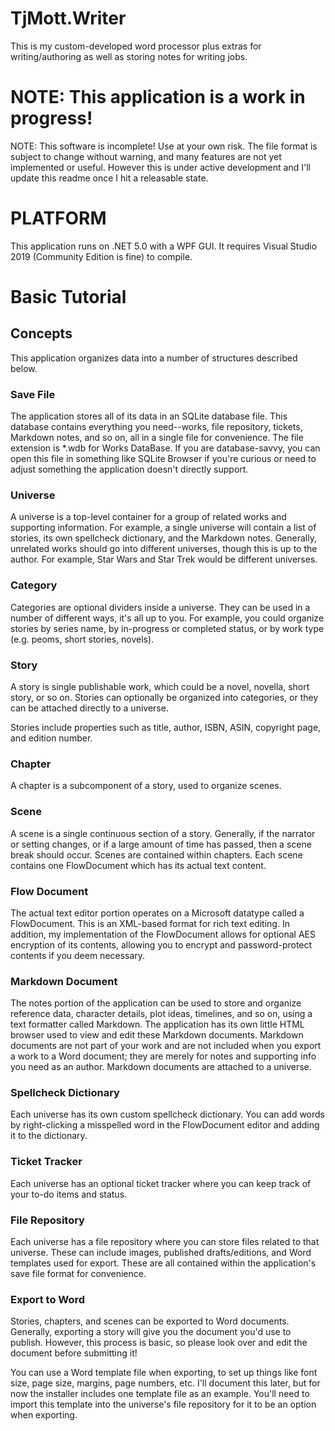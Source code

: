 # TjMott.Writer

This is my custom-developed word processor plus extras for writing/authoring as well as storing notes for writing jobs.

# NOTE: This application is a work in progress!

NOTE: This software is incomplete! Use at your own risk. The file format is subject to change without warning, and many features are not yet implemented or useful. However this is under active development and I'll update this readme once I hit a releasable state.

# PLATFORM

This application runs on .NET 5.0 with a WPF GUI. It requires Visual Studio 2019 (Community Edition is fine) to compile.


# Basic Tutorial

## Concepts
This application organizes data into a number of structures described below.

### Save File
The application stores all of its data in an SQLite database file. This database contains everything you need--works, file repository, tickets, Markdown notes, and so on, all in a single file for convenience. The file extension is *.wdb for Works DataBase. If you are database-savvy, you can open this file in something like SQLite Browser if you're curious or need to adjust something the application doesn't directly support.

### Universe
A universe is a top-level container for a group of related works and supporting information. For example, a single universe will contain a list of stories, its own spellcheck dictionary, and the Markdown notes. Generally, unrelated works should go into different universes, though this is up to the author. For example, Star Wars and Star Trek would be different universes.

### Category
Categories are optional dividers inside a universe. They can be used in a number of different ways, it's all up to you. For example, you could organize stories by series name, by in-progress or completed status, or by work type (e.g. peoms, short stories, novels).

### Story
A story is  single publishable work, which could be a novel, novella, short story, or so on. Stories can optionally be organized into categories, or they can be attached directly to a universe.

Stories include properties such as title, author, ISBN, ASIN, copyright page, and edition number.

### Chapter
A chapter is a subcomponent of a story, used to organize scenes.

### Scene
A scene is a single continuous section of a story. Generally, if the narrator or setting changes, or if a large amount of time has passed, then a scene break should occur. Scenes are contained within chapters. Each scene contains one FlowDocument which has its actual text content.

### Flow Document
The actual text editor portion operates on a Microsoft datatype called a FlowDocument. This is an XML-based format for rich text editing. In addition, my implementation of the FlowDocument allows for optional AES encryption of its contents, allowing you to encrypt and password-protect contents if you deem necessary.

### Markdown Document
The notes portion of the application can be used to store and organize reference data, character details, plot ideas, timelines, and so on, using a text formatter called Markdown. The application has its own little HTML browser used to view and edit these Markdown documents. Markdown documents are not part of your work and are not included when you export a work to a Word document; they are merely for notes and supporting info you need as an author. Markdown documents are attached to a universe.

### Spellcheck Dictionary
Each universe has its own custom spellcheck dictionary. You can add words by right-clicking a misspelled word in the FlowDocument editor and adding it to the dictionary.

### Ticket Tracker
Each universe has an optional ticket tracker where you can keep track of your to-do items and status.

### File Repository
Each universe has a file repository where you can store files related to that universe. These can include images, published drafts/editions, and Word templates used for export. These are all contained within the application's save file format for convenience.

### Export to Word
Stories, chapters, and scenes can be exported to Word documents. Generally, exporting a story will give you the document you'd use to publish. However, this process is basic, so please look over and edit the document before submitting it!

You can use a Word template file when exporting, to set up things like font size, page size, margins, page numbers, etc. I'll document this later, but for now the installer includes one template file as an example. You'll need to import this template into the universe's file repository for it to be an option when exporting.